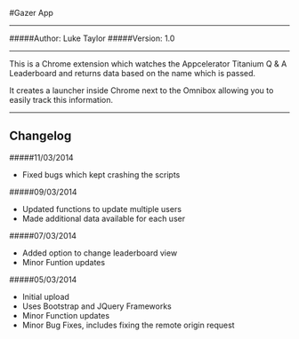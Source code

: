 #Gazer App
*********

#####Author: Luke Taylor
#####Version: 1.0

*********

This is a Chrome extension which watches the Appcelerator Titanium Q & A Leaderboard and returns data based on the name which is passed.

It creates a launcher inside Chrome next to the Omnibox allowing you to easily track this information.


***********
Changelog
-----------

#####11/03/2014
- Fixed bugs which kept crashing the scripts

#####09/03/2014
- Updated functions to update multiple users
- Made additional data available for each user

#####07/03/2014
- Added option to change leaderboard view
- Minor Funtion updates

#####05/03/2014
- Initial upload
- Uses Bootstrap and JQuery Frameworks
- Minor Function updates
- Minor Bug Fixes, includes fixing the remote origin request
